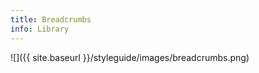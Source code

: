```yaml
---
title: Breadcrumbs
info: Library
---
```



![]({{ site.baseurl }}/styleguide/images/breadcrumbs.png)

